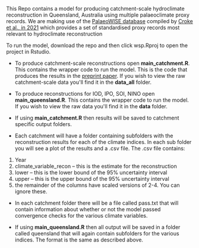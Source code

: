 This Repo contains a model for producing catchment-scale hydroclimate reconstruction in Queensland, Australia using multiple palaeoclimate proxy records. We are making use of the [PalaeoWISE database](https://figshare.com/articles/dataset/PalaeoWISE/14593863/3) compiled by [Croke et al., in 2021](https://www.nature.com/articles/s41597-021-01074-8#Sec7) which provides a set of standardised proxy records most relevant to hydroclimate reconstruction
 
 To run the model, download the repo and then click wsp.Rproj to open the project in Rstudio. 

  - To produce catchment-scale reconstructions open __main_catchment.R__. This contains the wrapper code to run the model. This is the code that produces the results in the [preprint paper](https://arxiv.org/abs/2202.09383). If you wish to view the raw catchment-scale data you'll find it in the __data_all__ folder. 

  - To produce reconstructions for IOD, IPO, SOI, NINO open __main_queensland.R__. This contains the wrapper code to run the model. If you wish to view the raw data you'll find it in the __data__ folder. 


 - If using __main_catchment.R__ then results will be saved to catchment specific output folders.

 - Each catchment will have a folder containing subfolders with the reconstruction results for each of the climate indices. In each sub folder you will see a plot of the results and a .csv file. The .csv file contains:
 
  1. Year
  2. climate_variable_recon – this is the estimate for the reconstruction
  3. lower – this is the lower bound of the 95% uncertainty interval
  4. upper – this is the upper bound of the 95% uncertainty interval
  5. the remainder of the columns have scaled versions of 2-4. You can ignore these.

 - In each catchment folder there will be a file called pass.txt that will contain information about whether or not the model passed convergence checks for the various climate variables.

 - If using __main_queensland.R__ then all output will be saved in a folder called queensland that will again contain subfolders for the various indices. The format is the same as described above. 

